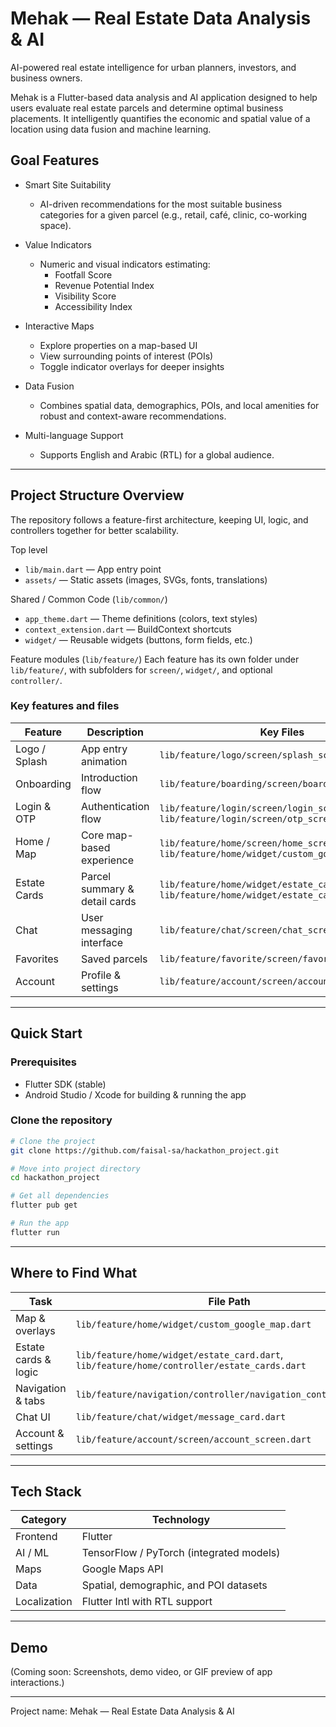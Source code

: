 # Mehak — Real Estate Data Analysis & AI

AI-powered real estate intelligence for urban planners, investors, and business owners.

Mehak is a Flutter-based data analysis and AI application designed to help users evaluate real estate parcels and determine optimal business placements. It intelligently quantifies the economic and spatial value of a location using data fusion and machine learning.

## Goal Features

- Smart Site Suitability
  - AI-driven recommendations for the most suitable business categories for a given parcel (e.g., retail, café, clinic, co-working space).

- Value Indicators
  - Numeric and visual indicators estimating:
    - Footfall Score
    - Revenue Potential Index
    - Visibility Score
    - Accessibility Index

- Interactive Maps
  - Explore properties on a map-based UI
  - View surrounding points of interest (POIs)
  - Toggle indicator overlays for deeper insights

- Data Fusion
  - Combines spatial data, demographics, POIs, and local amenities for robust and context-aware recommendations.

- Multi-language Support
  - Supports English and Arabic (RTL) for a global audience.

---

## Project Structure Overview

The repository follows a feature-first architecture, keeping UI, logic, and controllers together for better scalability.

Top level
- `lib/main.dart` — App entry point
- `assets/` — Static assets (images, SVGs, fonts, translations)

Shared / Common Code (`lib/common/`)
- `app_theme.dart` — Theme definitions (colors, text styles)
- `context_extension.dart` — BuildContext shortcuts
- `widget/` — Reusable widgets (buttons, form fields, etc.)

Feature modules (`lib/feature/`)
Each feature has its own folder under `lib/feature/`, with subfolders for `screen/`, `widget/`, and optional `controller/`.

### Key features and files

| Feature | Description | Key Files |
|---|---|---|
| Logo / Splash | App entry animation | `lib/feature/logo/screen/splash_screen.dart` |
| Onboarding | Introduction flow | `lib/feature/boarding/screen/boarding_screen.dart` |
| Login & OTP | Authentication flow | `lib/feature/login/screen/login_screen.dart`, `lib/feature/login/screen/otp_screen.dart` |
| Home / Map | Core map-based experience | `lib/feature/home/screen/home_screen.dart`, `lib/feature/home/widget/custom_google_map.dart` |
| Estate Cards | Parcel summary & detail cards | `lib/feature/home/widget/estate_card.dart`, `lib/feature/home/widget/estate_card_shimmer.dart` |
| Chat | User messaging interface | `lib/feature/chat/screen/chat_screen.dart` |
| Favorites | Saved parcels | `lib/feature/favorite/screen/favorite_screen.dart` |
| Account | Profile & settings | `lib/feature/account/screen/account_screen.dart` |

---

## Quick Start

### Prerequisites
- Flutter SDK (stable)
- Android Studio / Xcode for building & running the app

### Clone the repository
```bash
# Clone the project
git clone https://github.com/faisal-sa/hackathon_project.git

# Move into project directory
cd hackathon_project

# Get all dependencies
flutter pub get

# Run the app
flutter run
```

---

## Where to Find What

| Task | File Path |
|---|---|
| Map & overlays | `lib/feature/home/widget/custom_google_map.dart` |
| Estate cards & logic | `lib/feature/home/widget/estate_card.dart`, `lib/feature/home/controller/estate_cards.dart` |
| Navigation & tabs | `lib/feature/navigation/controller/navigation_controller.dart` |
| Chat UI | `lib/feature/chat/widget/message_card.dart` |
| Account & settings | `lib/feature/account/screen/account_screen.dart` |

---

## Tech Stack

| Category | Technology |
|---|---|
| Frontend | Flutter |
| AI / ML | TensorFlow / PyTorch (integrated models) |
| Maps | Google Maps API |
| Data | Spatial, demographic, and POI datasets |
| Localization | Flutter Intl with RTL support |

---

## Demo

(Coming soon: Screenshots, demo video, or GIF preview of app interactions.)

---

Project name: Mehak — Real Estate Data Analysis & AI
